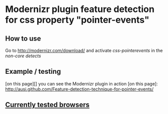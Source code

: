 # Modernizr plugin feature detection for css property "pointer-events"

## How to use

Go to <http://modernizr.com/download/> and activate _css-pointerevents_ in the _non-core detects_

## Example / testing

[on this page][] you can see the Modernizr plugin in action
[on this page]: http://ausi.github.com/Feature-detection-technique-for-pointer-events/

## [Currently tested browsers](https://github.com/ausi/Feature-detection-technique-for-pointer-events/wiki)